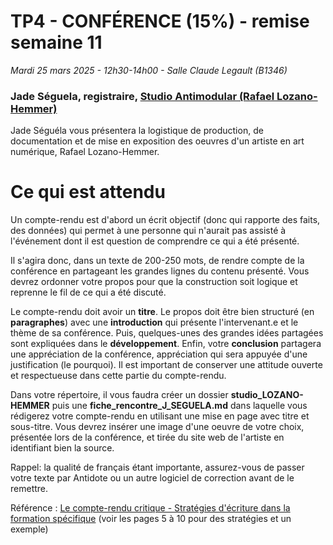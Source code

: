 # TP4 - CONFÉRENCE (15%) - remise semaine 11

*Mardi 25 mars 2025 - 12h30-14h00 - Salle Claude Legault (B1346)*

### Jade Séguela, registraire, [Studio Antimodular (Rafael Lozano-Hemmer)](https://www.lozano-hemmer.com/)

Jade Séguéla vous présentera la logistique de production, de documentation et de mise en exposition des oeuvres d'un artiste en art numérique, Rafael Lozano-Hemmer.

# Ce qui est attendu 
Un compte-rendu est d'abord un écrit objectif (donc qui rapporte des faits, des données) qui permet à une personne qui n'aurait pas assisté à l'événement dont il est question de comprendre ce qui a été présenté. 

Il s'agira donc, dans un texte de 200-250 mots, de rendre compte de la conférence en partageant les grandes lignes du contenu présenté. Vous devrez ordonner votre propos pour que la construction soit logique et reprenne le fil de ce qui a été discuté. 

Le compte-rendu doit avoir un **titre**. Le propos doit être bien structuré (en **paragraphes**) avec une **introduction** qui présente l'intervenant.e et le thème de sa conférence. Puis, quelques-unes des grandes idées partagées sont expliquées dans le **développement**. Enfin, votre **conclusion** partagera une appréciation de la conférence, appréciation qui sera appuyée d'une justification (le pourquoi). Il est important de conserver une attitude ouverte et respectueuse dans cette partie du compte-rendu. 

Dans votre répertoire, il vous faudra créer un dossier **studio_LOZANO-HEMMER** puis une **fiche_rencontre_J_SEGUELA.md**  dans laquelle vous rédigerez votre compte-rendu en utilisant une mise en page avec titre et sous-titre.  Vous devrez insérer une image d'une oeuvre de votre choix, présentée lors de la conférence, et tirée du site web de l'artiste en identifiant bien la source.

Rappel: la qualité de français étant importante, assurez-vous de passer votre texte par Antidote ou un autre logiciel de correction avant de le remettre.

Référence : [Le compte-rendu critique - Stratégies d'écriture dans la formation spécifique](https://ameliofrancais.ccdmd.qc.ca/storage/amelioration-du-francais/ressources/1696430972-Genres_Genres_02lecompterenducritique_V2.pdf)  (voir les pages 5 à 10 pour des stratégies et un exemple)
